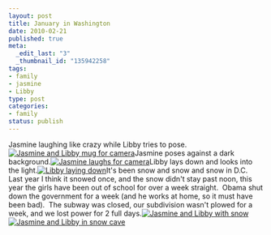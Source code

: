 ```yaml
--- 
layout: post
title: January in Washington
date: 2010-02-21
published: true
meta: 
  _edit_last: "3"
  _thumbnail_id: "135942258"
tags: 
- family
- jasmine
- Libby
type: post
categories: 
- family
status: publish
---
```

Jasmine laughing like crazy while Libby tries to pose.[![Jasmine and Libby mug for camera](http://media.eick.us/2011/05/4376074424_f3b0ab81a4.jpg)](http://www.flickr.com/photos/andreweick/4376074424/)Jasmine poses against a dark background.[![Jasmine laughs for camera](http://media.eick.us/2011/05/4375326371_99538005db.jpg)](http://www.flickr.com/photos/andreweick/4375326371/)Libby lays down and looks into the light.[![Libby laying down](http://media.eick.us/2011/05/4375327309_c0e21a6a2d.jpg)](http://www.flickr.com/photos/andreweick/4375327309/)It's been snow and snow and snow in D.C.  Last year I think it snowed once, and the snow didn't stay past noon, this year the girls have been out of school for over a week straight.  Obama shut down the government for a week (and he works at home, so it must have been bad).  The subway was closed, our subdivision wasn't plowed for a week, and we lost power for 2 full days.[![Jasmine and Libby with snow](http://media.eick.us/2011/05/4376078278_dc10379266.jpg)](http://www.flickr.com/photos/andreweick/4376078278/)[![Jasmine and Libby in snow cave](http://media.eick.us/2011/05/4376078982_08e6c5a8f6.jpg)](http://www.flickr.com/photos/andreweick/4376078982/)
